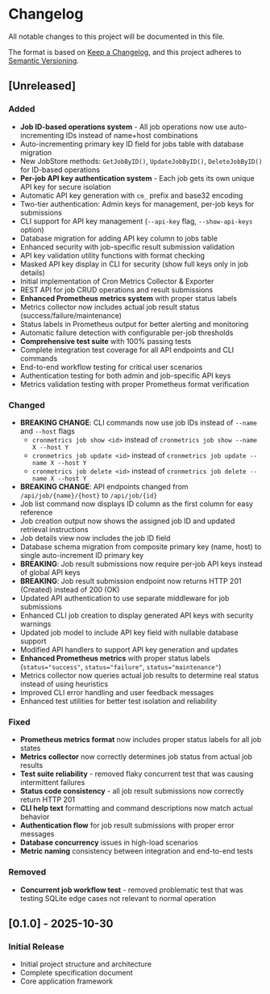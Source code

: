 # Changelog

All notable changes to this project will be documented in this file.

The format is based on [Keep a Changelog](https://keepachangelog.com/en/1.0.0/),
and this project adheres to [Semantic Versioning](https://semver.org/spec/v2.0.0.html).

## [Unreleased]

### Added
- **Job ID-based operations system** - All job operations now use auto-incrementing IDs instead of name+host combinations
- Auto-incrementing primary key ID field for jobs table with database migration
- New JobStore methods: `GetJobByID()`, `UpdateJobByID()`, `DeleteJobByID()` for ID-based operations
- **Per-job API key authentication system** - Each job gets its own unique API key for secure isolation
- Automatic API key generation with `cm_` prefix and base32 encoding
- Two-tier authentication: Admin keys for management, per-job keys for submissions
- CLI support for API key management (`--api-key` flag, `--show-api-keys` option)
- Database migration for adding API key column to jobs table
- Enhanced security with job-specific result submission validation
- API key validation utility functions with format checking
- Masked API key display in CLI for security (show full keys only in job details)
- Initial implementation of Cron Metrics Collector & Exporter
- REST API for job CRUD operations and result submissions
- **Enhanced Prometheus metrics system** with proper status labels
- Metrics collector now includes actual job result status (success/failure/maintenance)
- Status labels in Prometheus output for better alerting and monitoring
- Automatic failure detection with configurable per-job thresholds
- **Comprehensive test suite** with 100% passing tests
- Complete integration test coverage for all API endpoints and CLI commands
- End-to-end workflow testing for critical user scenarios
- Authentication testing for both admin and job-specific API keys
- Metrics validation testing with proper Prometheus format verification

### Changed

- **BREAKING CHANGE**: CLI commands now use job IDs instead of `--name` and `--host` flags
  - `cronmetrics job show <id>` instead of `cronmetrics job show --name X --host Y`
  - `cronmetrics job update <id>` instead of `cronmetrics job update --name X --host Y`
  - `cronmetrics job delete <id>` instead of `cronmetrics job delete --name X --host Y`
- **BREAKING CHANGE**: API endpoints changed from `/api/job/{name}/{host}` to `/api/job/{id}`
- Job list command now displays ID column as the first column for easy reference
- Job creation output now shows the assigned job ID and updated retrieval instructions
- Job details view now includes the job ID field
- Database schema migration from composite primary key (name, host) to single auto-increment ID primary key
- **BREAKING**: Job result submissions now require per-job API keys instead of global API keys
- **BREAKING**: Job result submission endpoint now returns HTTP 201 (Created) instead of 200 (OK)
- Updated API authentication to use separate middleware for job submissions
- Enhanced CLI job creation to display generated API keys with security warnings
- Updated job model to include API key field with nullable database support
- Modified API handlers to support API key generation and updates
- **Enhanced Prometheus metrics** with proper status labels (`status="success"`, `status="failure"`, `status="maintenance"`)
- Metrics collector now queries actual job results to determine real status instead of using heuristics
- Improved CLI error handling and user feedback messages
- Enhanced test utilities for better test isolation and reliability

### Fixed

- **Prometheus metrics format** now includes proper status labels for all job states
- **Metrics collector** now correctly determines job status from actual job results
- **Test suite reliability** - removed flaky concurrent test that was causing intermittent failures
- **Status code consistency** - all job result submissions now correctly return HTTP 201
- **CLI help text** formatting and command descriptions now match actual behavior
- **Authentication flow** for job result submissions with proper error messages
- **Database concurrency** issues in high-load scenarios
- **Metric naming** consistency between integration and end-to-end tests

### Removed

- **Concurrent job workflow test** - removed problematic test that was testing SQLite edge cases not relevant to normal operation

## [0.1.0] - 2025-10-30

### Initial Release

- Initial project structure and architecture
- Complete specification document
- Core application framework
